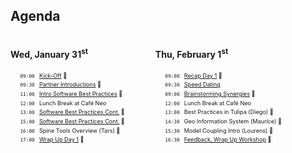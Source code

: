 <!-- .slide: data-state="black_overlay yellow_flag icon" data-background="./files/checklist-2589418_1280.jpg" -->
<!-- https://pixabay.com/photos/checklist-goals-box-notebook-pen-2589418/ -->
## Agenda

<div style="width: 45%; float: left;">
  <h4>Wed, January 31<sup>st</sup></h4>
  <ul style="list-style-type: ''; font-size: 65%; line-height: 150%;">
    <li><code>09:00 </code> <a href="/kick-off">Kick-Off</a> 🎥</li>
    <li><code>09:30 </code> <a href="/partners">Partner Introductions</a> 🎥 </li>
    <li><code>11:00 </code> <a href="/best_practices">Intro Software Best Practices</a> 🎥</li>
    <li><code>12:00 </code> Lunch Break at Café Neo</li>
    <li><code>13:00 </code> <a href="/best_practices">Software Best Practices Cont.</a> 🎥</li>
    <li><code>15:00 </code> <a href="/best_practices">Software Best Practices Cont.</a> 🎥</li>
    <!--li><code>16:00 </code> <a href="/?">Spine Tools Overview (Tars)</a> 🎥</li-->
    <li><code>16:00 </code> Spine Tools Overview (Tars) 🎥</li>
    <li><code>17:00 </code> <a href="/wrap_up_1">Wrap Up Day 1</a> 🎥</li>
  </ul>
</div>

<div style="width: 54%; float: right;">
  <h4>Thu, February 1<sup>st</sup></h4>
  <ul style="list-style-type: ''; font-size: 65%; line-height: 150%;">
    <li><code>09:00 </code> <a href="/recap">Recap Day 1</a> 🎥</li>
    <li><code>09:30 </code> <a href="/speed_dating">Speed Dating</a></li>
    <li><code>09:00 </code> <a href="/brainstorm">Brainstorming Synergies</a> 🎥</li>
    <li><code>12:00 </code> Lunch Break at Café Neo</li>
    <!--li><code>13:00 </code> <a href="#">Best Practices in Tulipa (Diego)</a> 🎥</li-->
    <li><code>13:00 </code> Best Practices in Tulipa (Diego) 🎥</li>
    <!--li><code>14:30 </code> <a href="#">Geo Information System (Maurice)</a> 🎥</li-->
    <li><code>14:30 </code> Geo Information System (Maurice) 🎥</li>
    <!--li><code>15:30 </code> <a href="#">Model Coupling Intro (Lourens)</a> 🎥</li-->
    <li><code>15:30 </code> Model Coupling Intro (Lourens) 🎥</li>
    <li><code>16:30 </code> <a href="/wrap_up_2">Feedback, Wrap Up Workshop</a> 🎥</li>
  </ul>
</div>
